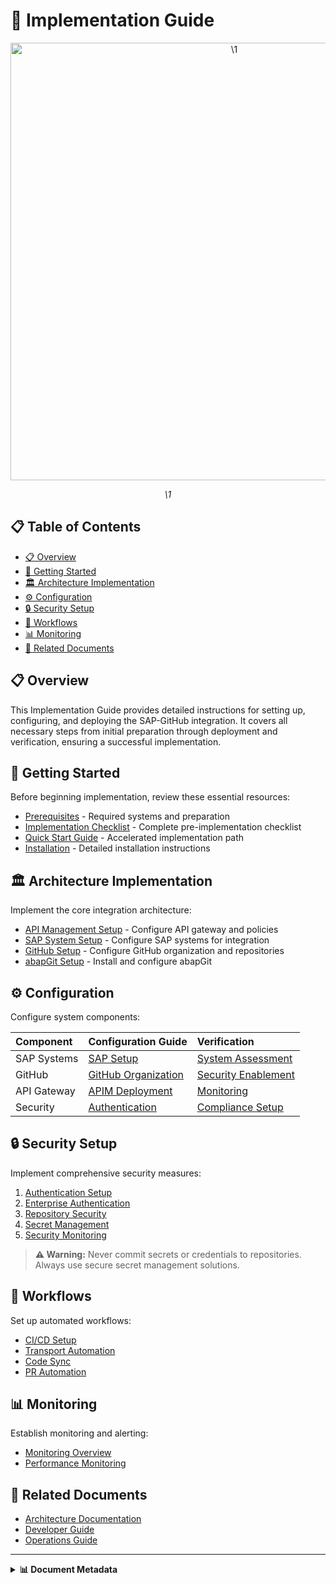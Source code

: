 # 🔧 Implementation Guide

<div align="center" class="svg-container">
  <!-- Using both object and img as fallback for maximum compatibility -->
  <object type="image/svg+xml" data="\1" style="width: 700px; max-width: 100%;" aria-label="\1">
    <img src="\1" alt="\1" width="700" />
  </object>
  
  *\1*
</div>

## 📋 Table of Contents

- [📋 Overview](#-overview)
- [🚀 Getting Started](#-getting-started)
- [🏛️ Architecture Implementation](#️-architecture-implementation)
- [⚙️ Configuration](#️-configuration)
- [🔒 Security Setup](#-security-setup)
- [🔄 Workflows](#-workflows)
- [📊 Monitoring](#-monitoring)
- [🔗 Related Documents](#-related-documents)

## 📋 Overview

This Implementation Guide provides detailed instructions for setting up, configuring, and deploying the SAP-GitHub integration. It covers all necessary steps from initial preparation through deployment and verification, ensuring a successful implementation.

## 🚀 Getting Started

Before beginning implementation, review these essential resources:

- [Prerequisites](./getting-started/prerequisites.md) - Required systems and preparation
- [Implementation Checklist](./getting-started/implementation-checklist.md) - Complete pre-implementation checklist
- [Quick Start Guide](./getting-started/quick-start.md) - Accelerated implementation path
- [Installation](./getting-started/installation.md) - Detailed installation instructions

## 🏛️ Architecture Implementation

Implement the core integration architecture:

- [API Management Setup](./apim-setup/index.md) - Configure API gateway and policies
- [SAP System Setup](./sap-setup/index.md) - Configure SAP systems for integration
- [GitHub Setup](./github-setup/index.md) - Configure GitHub organization and repositories
- [abapGit Setup](./abapgit-setup.md) - Install and configure abapGit

## ⚙️ Configuration

Configure system components:

| Component | Configuration Guide | Verification |
|:----------|:-------------------|:------------|
| SAP Systems | [SAP Setup](./sap-setup/index.md) | [System Assessment](./sap-setup/system-assessment.md) |
| GitHub | [GitHub Organization](./github-setup/organization-setup.md) | [Security Enablement](./github-setup/security-enablement.md) |
| API Gateway | [APIM Deployment](./apim-setup/apim-deployment.md) | [Monitoring](./apim-setup/monitoring.md) |
| Security | [Authentication](./security-setup/index.md) | [Compliance Setup](./security-setup/compliance-setup.md) |

## 🔒 Security Setup

Implement comprehensive security measures:

1. [Authentication Setup](./github-setup/authentication.md)
2. [Enterprise Authentication](./github-setup/enterprise-authentication.md)
3. [Repository Security](./github-setup/repository-security.md)
4. [Secret Management](./github-setup/secret-management.md)
5. [Security Monitoring](./security-setup/security-monitoring.md)

> **⚠️ Warning:** Never commit secrets or credentials to repositories. Always use secure secret management solutions.

## 🔄 Workflows

Set up automated workflows:

- [CI/CD Setup](./workflows/ci-cd-setup.md)
- [Transport Automation](./workflows/transport-automation.md)
- [Code Sync](./workflows/code-sync.md)
- [PR Automation](./workflows/pr-automation.md)

## 📊 Monitoring

Establish monitoring and alerting:

- [Monitoring Overview](./monitoring/overview.md)
- [Performance Monitoring](./monitoring/performance.md)

## 🔗 Related Documents

- [Architecture Documentation](../1-architecture/README.md)
- [Developer Guide](../3-developer-guide/README.md)
- [Operations Guide](../4-operations-guide/README.md)

---

<details>
<summary><strong>📊 Document Metadata</strong></summary>

- **Last Updated:** 2025-04-07
- **Author:** SAP-GitHub Integration Team
- **Version:** 1.0.0
- **Status:** Published
</details>
